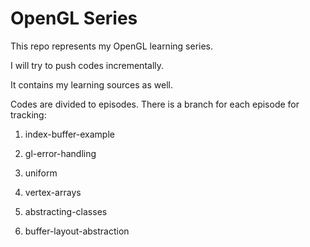 # OpenGL Series

This repo represents my OpenGL learning series.

I will try to push codes incrementally.

It contains my learning sources as well.

Codes are divided to episodes. There is a branch for each episode for tracking:

1. index-buffer-example

2. gl-error-handling

3. uniform

4. vertex-arrays

5. abstracting-classes

6. buffer-layout-abstraction